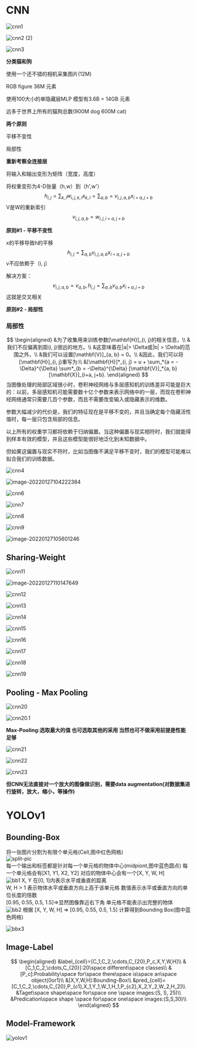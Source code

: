 # CNN

![cnn1](../images/cnn1.png)

![cnn2 (2)](../images/cnn2%20(2).png)

![cnn3](../images/cnn3.png)

**分类猫和狗**

使用一个还不错的相机采集图片(12M)   

RGB figure 36M 元素  

使用100大小的单隐藏层MLP 模型有3.6B = 14GB 元素   

远多于世界上所有的猫狗总数(900M dog 600M cat)  

**两个原则**

平移不变性  

局部性  

**重新考察全连接层**  

将输入和输出变形为矩阵（宽度，高度）

将权重变形为4-D张量（h,w）到（h',w'）
$$
h_{i,j}=\sum_{k,l}w_{i,j,k,l}x_{k,l}=\sum_{a,b}=v_{i,j,a,b}x_{i+a,j+b}
$$
V是W的重新索引
$$
v_{i,j,a,b}=w_{i,j,i+a,j+b}
$$


**原则#1 - 平移不变性**

x的平移导致h的平移
$$
h_{i,j}=\sum_{a,b}v_{i,j,a,b}x_{i+a,j+b}
$$
v不应依赖于（i, j）  

解决方案：
$$
v_{i,j,a,b}=v_{a, b},
h_{i,j}=\sum_{a,b}v_{a,b}x_{i+a,j+b}
$$
这就是交叉相关  

**原则#2 - 局部性**

### 局部性


$$
\begin{aligned}
&为了收集用来训练参数[\mathbf{H}]_{i, j}的相关信息，\\
&我们不应偏离到距(i, j)很远的地方。\\
&这意味着在|a|> \Delta或|b| > \Delta的范围之外，\\
&我们可以设置[\mathbf{V}]_{a, b} = 0。\\
&因此，我们可以将[\mathbf{H}]_{i, j}重写为:\\
&[\mathbf{H}]*_{i, j} = u + \sum_*{a = -\Delta}^{\Delta} \sum*_{b = -\Delta}^{\Delta} [\mathbf{V}]_*{a, b} [\mathbf{X}]_{i+a, j+b}.
\end{aligned}
$$
当图像处理的局部区域很小时，卷积神经网络与多层感知机的训练差异可能是巨大的：以前，多层感知机可能需要数十亿个参数来表示网络中的一层，而现在卷积神经网络通常只需要几百个参数，而且不需要改变输入或隐藏表示的维数。

参数大幅减少的代价是，我们的特征现在是平移不变的，并且当确定每个隐藏活性值时，每一层只包含局部的信息。

以上所有的权重学习都将依赖于归纳偏置。当这种偏置与现实相符时，我们就能得到样本有效的模型，并且这些模型能很好地泛化到未知数据中。

但如果这偏置与现实不符时，比如当图像不满足平移不变时，我们的模型可能难以拟合我们的训练数据。

![cnn4](../images/cnn4.png)

![image-20220127104222384](../images/cnn5.png)

![cnn6](../images/cnn6.png)

![cnn7](../images/cnn7.png)

![cnn8](../images/cnn8.png)

![cnn9](../images/cnn9.png)

![image-20220127105601246](../images/image-20220127105601246.png)

## Sharing-Weight

![cnn11](../images/cnn11.png)

![image-20220127110147649](../images/image-20220127110147649.png)

![cnn12](../images/cnn12.png)

![cnn13](../images/cnn13.png)

![cnn14](../images/cnn14.png)

![cnn15](D:\resentRes\Pytorch\Pytorch_from_scratch\img\cnn15.png)

![cnn16](../images/cnn16.png)

![cnn17](../images/cnn17.png)

![cnn18](../images/cnn18.png)

![cnn19](../images/cnn19.png)

## Pooling - Max Pooling

![cnn20](../images/cnn20.png)

![cnn20.1](../images/cnn20.1.png)

**Max-Pooling:选取最大的值 也可选取其他的采用 当然也可不做采用前提是性能足够**

![cnn21](../images/cnn21.png)

![cnn22](../images/cnn22.png)

![cnn23](../images/cnn23.png)

**但CNN无法直接对一个放大的图像做识别，需要data augmentation(对数据集进行旋转，放大，缩小，等操作)**

# YOLOv1

## Bounding-Box

将一张图片分割为有限个单元格(Cell,图中红色网格)   
![split-pic](../images/split-image.png)  
每一个输出和标签都是针对每一个单元格的物体中心(midpiont,图中蓝色圆点)
每一个单元格会有[X1, Y1, X2, Y2]
对应的物体中心会有一个[X, Y, W, H]  
![bb1](../images/bounding-box1.png)
X, Y 在[0, 1]内表示水平或垂直的距离  
W, H > 1 表示物体水平或垂直方向上高于该单元格 数值表示水平或垂直方向的单位长度的倍数  
[0.95, 0.55, 0.5, 1.5]=>显然图像靠近右下角 单元格不能表示出完整的物体  
![bb2](../images/bounding-box2.png)
根据 [X, Y, W, H] => [0.95, 0.55, 0.5, 1.5] 计算得到Bounding Box(图中蓝色网格)

![bbx3](../images/b-box-seq.png)

## Image-Label

$$
\begin{aligned}
&label_{cell}=[C_1,C_2,\cdots,C_{20},P_c,X,Y,W,H]\\
&[C_1,C_2,\cdots,C_{20}]:20\space different\space classes\\
&[P_c]:Probability\space for\space there\space is\space an\space object(0or1)\\
&[X,Y,W,H]:Bounding-Box\\
&pred_{cell}=[C_1,C_2,\cdots,C_{20},P_{c1},X_1,Y_1,W_1,H_1,P_{c2},X_2,Y_2,W_2,H_2]\\
&Taget\space shape\space for\space one \space images:(S, S, 25)\\
&Predication\space shape \space for\space one\space images:(S,S,30)\\
\end{aligned}
$$

## Model-Framework

![yolov1](../images/yolov1-modelfw.png)

